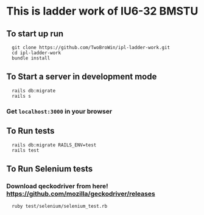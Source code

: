 # This is ladder work of IU6-32 BMSTU

## To start up run
```
  git clone https://github.com/TwoBroWin/ipl-ladder-work.git
  cd ipl-ladder-work
  bundle install
```

## To Start a server in development mode
```
  rails db:migrate
  rails s
```
### Get ```localhost:3000``` in your browser

## To Run tests
```
  rails db:migrate RAILS_ENV=test
  rails test
```

## To Run Selenium tests
### Download qeckodriver from here! https://github.com/mozilla/geckodriver/releases
```
  ruby test/selenium/selenium_test.rb
```
